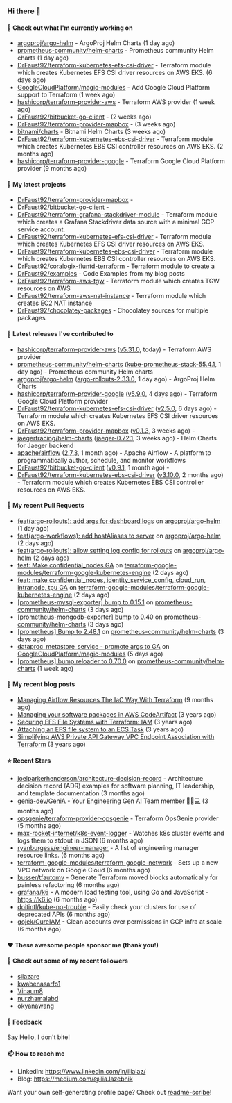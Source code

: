 ### Hi there 👋

#### 👷 Check out what I'm currently working on

- [argoproj/argo-helm](https://github.com/argoproj/argo-helm) - ArgoProj Helm Charts (1 day ago)
- [prometheus-community/helm-charts](https://github.com/prometheus-community/helm-charts) - Prometheus community Helm charts (1 day ago)
- [DrFaust92/terraform-kubernetes-efs-csi-driver](https://github.com/DrFaust92/terraform-kubernetes-efs-csi-driver) - Terraform module which creates Kubernetes EFS CSI driver resources on AWS EKS. (6 days ago)
- [GoogleCloudPlatform/magic-modules](https://github.com/GoogleCloudPlatform/magic-modules) - Add Google Cloud Platform support to Terraform (1 week ago)
- [hashicorp/terraform-provider-aws](https://github.com/hashicorp/terraform-provider-aws) - Terraform AWS provider (1 week ago)
- [DrFaust92/bitbucket-go-client](https://github.com/DrFaust92/bitbucket-go-client) -  (2 weeks ago)
- [DrFaust92/terraform-provider-mapbox](https://github.com/DrFaust92/terraform-provider-mapbox) -  (3 weeks ago)
- [bitnami/charts](https://github.com/bitnami/charts) - Bitnami Helm Charts (3 weeks ago)
- [DrFaust92/terraform-kubernetes-ebs-csi-driver](https://github.com/DrFaust92/terraform-kubernetes-ebs-csi-driver) - Terraform module which creates Kubernetes EBS CSI controller resources on AWS EKS. (2 months ago)
- [hashicorp/terraform-provider-google](https://github.com/hashicorp/terraform-provider-google) - Terraform Google Cloud Platform provider (9 months ago)

#### 🌱 My latest projects

- [DrFaust92/terraform-provider-mapbox](https://github.com/DrFaust92/terraform-provider-mapbox) - 
- [DrFaust92/bitbucket-go-client](https://github.com/DrFaust92/bitbucket-go-client) - 
- [DrFaust92/terraform-grafana-stackdriver-module](https://github.com/DrFaust92/terraform-grafana-stackdriver-module) - Terraform module which creates a Grafana Stackdriver data source with a minimal GCP service account.
- [DrFaust92/terraform-kubernetes-efs-csi-driver](https://github.com/DrFaust92/terraform-kubernetes-efs-csi-driver) - Terraform module which creates Kubernetes EFS CSI driver resources on AWS EKS.
- [DrFaust92/terraform-kubernetes-ebs-csi-driver](https://github.com/DrFaust92/terraform-kubernetes-ebs-csi-driver) - Terraform module which creates Kubernetes EBS CSI controller resources on AWS EKS.
- [DrFaust92/coralogix-fluntd-terraform](https://github.com/DrFaust92/coralogix-fluntd-terraform) - Terraform module to create a 
- [DrFaust92/examples](https://github.com/DrFaust92/examples) - Code Examples from my blog posts
- [DrFaust92/terraform-aws-tgw](https://github.com/DrFaust92/terraform-aws-tgw) - Terraform module which creates TGW resources on AWS
- [DrFaust92/terraform-aws-nat-instance](https://github.com/DrFaust92/terraform-aws-nat-instance) - Terraform module which creates EC2 NAT instance
- [DrFaust92/chocolatey-packages](https://github.com/DrFaust92/chocolatey-packages) - Chocolatey sources for multiple packages

#### 🔭 Latest releases I've contributed to

- [hashicorp/terraform-provider-aws](https://github.com/hashicorp/terraform-provider-aws) ([v5.31.0](https://github.com/hashicorp/terraform-provider-aws/releases/tag/v5.31.0), today) - Terraform AWS provider
- [prometheus-community/helm-charts](https://github.com/prometheus-community/helm-charts) ([kube-prometheus-stack-55.4.1](https://github.com/prometheus-community/helm-charts/releases/tag/kube-prometheus-stack-55.4.1), 1 day ago) - Prometheus community Helm charts
- [argoproj/argo-helm](https://github.com/argoproj/argo-helm) ([argo-rollouts-2.33.0](https://github.com/argoproj/argo-helm/releases/tag/argo-rollouts-2.33.0), 1 day ago) - ArgoProj Helm Charts
- [hashicorp/terraform-provider-google](https://github.com/hashicorp/terraform-provider-google) ([v5.9.0](https://github.com/hashicorp/terraform-provider-google/releases/tag/v5.9.0), 4 days ago) - Terraform Google Cloud Platform provider
- [DrFaust92/terraform-kubernetes-efs-csi-driver](https://github.com/DrFaust92/terraform-kubernetes-efs-csi-driver) ([v2.5.0](https://github.com/DrFaust92/terraform-kubernetes-efs-csi-driver/releases/tag/v2.5.0), 6 days ago) - Terraform module which creates Kubernetes EFS CSI driver resources on AWS EKS.
- [DrFaust92/terraform-provider-mapbox](https://github.com/DrFaust92/terraform-provider-mapbox) ([v0.1.3](https://github.com/DrFaust92/terraform-provider-mapbox/releases/tag/v0.1.3), 3 weeks ago) - 
- [jaegertracing/helm-charts](https://github.com/jaegertracing/helm-charts) ([jaeger-0.72.1](https://github.com/jaegertracing/helm-charts/releases/tag/jaeger-0.72.1), 3 weeks ago) - Helm Charts for Jaeger backend
- [apache/airflow](https://github.com/apache/airflow) ([2.7.3](https://github.com/apache/airflow/releases/tag/2.7.3), 1 month ago) - Apache Airflow - A platform to programmatically author, schedule, and monitor workflows
- [DrFaust92/bitbucket-go-client](https://github.com/DrFaust92/bitbucket-go-client) ([v0.9.1](https://github.com/DrFaust92/bitbucket-go-client/releases/tag/v0.9.1), 1 month ago) - 
- [DrFaust92/terraform-kubernetes-ebs-csi-driver](https://github.com/DrFaust92/terraform-kubernetes-ebs-csi-driver) ([v3.10.0](https://github.com/DrFaust92/terraform-kubernetes-ebs-csi-driver/releases/tag/v3.10.0), 2 months ago) - Terraform module which creates Kubernetes EBS CSI controller resources on AWS EKS.

#### 🔨 My recent Pull Requests

- [feat(argo-rollouts): add args for dashboard logs](https://github.com/argoproj/argo-helm/pull/2388) on [argoproj/argo-helm](https://github.com/argoproj/argo-helm) (1 day ago)
- [feat(argo-workflows): add  hostAliases to server](https://github.com/argoproj/argo-helm/pull/2387) on [argoproj/argo-helm](https://github.com/argoproj/argo-helm) (2 days ago)
- [feat(argo-rollouts): allow setting log config for rollouts](https://github.com/argoproj/argo-helm/pull/2386) on [argoproj/argo-helm](https://github.com/argoproj/argo-helm) (2 days ago)
- [feat: Make confidential_nodes GA](https://github.com/terraform-google-modules/terraform-google-kubernetes-engine/pull/1815) on [terraform-google-modules/terraform-google-kubernetes-engine](https://github.com/terraform-google-modules/terraform-google-kubernetes-engine) (2 days ago)
- [feat: make confidential_nodes, identity_service_config, cloud_run, intranode, tpu GA](https://github.com/terraform-google-modules/terraform-google-kubernetes-engine/pull/1814) on [terraform-google-modules/terraform-google-kubernetes-engine](https://github.com/terraform-google-modules/terraform-google-kubernetes-engine) (2 days ago)
- [[prometheus-mysql-exporter] bump to 0.15.1](https://github.com/prometheus-community/helm-charts/pull/4085) on [prometheus-community/helm-charts](https://github.com/prometheus-community/helm-charts) (3 days ago)
- [[prometheus-mongodb-exporter] bump to 0.40](https://github.com/prometheus-community/helm-charts/pull/4084) on [prometheus-community/helm-charts](https://github.com/prometheus-community/helm-charts) (3 days ago)
- [[prometheus] Bump to 2.48.1](https://github.com/prometheus-community/helm-charts/pull/4083) on [prometheus-community/helm-charts](https://github.com/prometheus-community/helm-charts) (3 days ago)
- [dataproc_metastore_service - promote args to GA](https://github.com/GoogleCloudPlatform/magic-modules/pull/9619) on [GoogleCloudPlatform/magic-modules](https://github.com/GoogleCloudPlatform/magic-modules) (5 days ago)
- [[prometheus] bump reloader to 0.70.0](https://github.com/prometheus-community/helm-charts/pull/4064) on [prometheus-community/helm-charts](https://github.com/prometheus-community/helm-charts) (1 week ago)

#### 📜 My recent blog posts

- [Managing Airflow Resources The IaC Way With Terraform](https://engineering.placer.ai/managing-airflow-resources-the-iac-way-with-terraform-ea5b8db573ad?source=rss-cac402f06fa8------2) (9 months ago)
- [Managing your software packages in AWS CodeArtifact](https://medium.com/@ilia.lazebnik/managing-your-software-packages-in-aws-codeartifact-12d00053e243?source=rss-cac402f06fa8------2) (3 years ago)
- [Securing EFS File Systems with Terraform: IAM](https://medium.com/@ilia.lazebnik/securing-efs-file-systems-with-terraform-iam-d2a066c198ab?source=rss-cac402f06fa8------2) (3 years ago)
- [Attaching an EFS file system to an ECS Task](https://medium.com/@ilia.lazebnik/attaching-an-efs-file-system-to-an-ecs-task-7bd15b76a6ef?source=rss-cac402f06fa8------2) (3 years ago)
- [Simplifying AWS Private API Gateway VPC Endpoint Association with Terraform](https://medium.com/@ilia.lazebnik/simplifying-aws-private-api-gateway-vpc-endpoint-association-with-terraform-b379a247afbf?source=rss-cac402f06fa8------2) (3 years ago)

#### ⭐ Recent Stars

- [joelparkerhenderson/architecture-decision-record](https://github.com/joelparkerhenderson/architecture-decision-record) - Architecture decision record (ADR) examples for software planning, IT leadership, and template documentation (3 months ago)
- [genia-dev/GeniA](https://github.com/genia-dev/GeniA) - Your Engineering Gen AI Team member 🧬🤖💻 (3 months ago)
- [opsgenie/terraform-provider-opsgenie](https://github.com/opsgenie/terraform-provider-opsgenie) - Terraform OpsGenie provider (5 months ago)
- [max-rocket-internet/k8s-event-logger](https://github.com/max-rocket-internet/k8s-event-logger) - Watches k8s cluster events and logs them to stdout in JSON (6 months ago)
- [ryanburgess/engineer-manager](https://github.com/ryanburgess/engineer-manager) - A list of engineering manager resource links. (6 months ago)
- [terraform-google-modules/terraform-google-network](https://github.com/terraform-google-modules/terraform-google-network) - Sets up a new VPC network on Google Cloud (6 months ago)
- [busser/tfautomv](https://github.com/busser/tfautomv) - Generate Terraform moved blocks automatically for painless refactoring (6 months ago)
- [grafana/k6](https://github.com/grafana/k6) - A modern load testing tool, using Go and JavaScript - https://k6.io (6 months ago)
- [doitintl/kube-no-trouble](https://github.com/doitintl/kube-no-trouble) - Easily check your clusters for use of deprecated APIs (6 months ago)
- [gojek/CureIAM](https://github.com/gojek/CureIAM) - Clean accounts over permissions in GCP infra at scale (6 months ago)

#### ❤️ These awesome people sponsor me (thank you!)


#### 👯 Check out some of my recent followers

- [silazare](https://github.com/silazare)
- [kwabenasarfo1](https://github.com/kwabenasarfo1)
- [Vinaum8](https://github.com/Vinaum8)
- [nurzhamalabd](https://github.com/nurzhamalabd)
- [okyanawang](https://github.com/okyanawang)

#### 💬 Feedback

Say Hello, I don't bite!

#### 📫 How to reach me

- LinkedIn: https://www.linkedin.com/in/ilialaz/
- Blog: https://medium.com/@ilia.lazebnik

Want your own self-generating profile page? Check out [readme-scribe](https://github.com/muesli/readme-scribe)!

